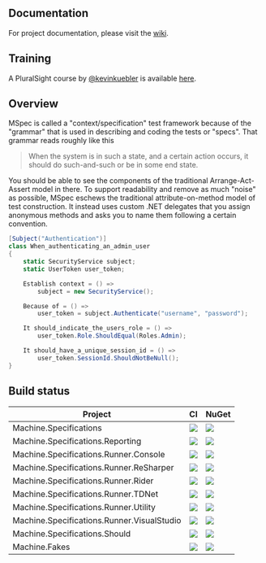 ## Documentation

For project documentation, please visit the [wiki](https://github.com/machine/machine.specifications/wiki).

## Training

A PluralSight course by [@kevinkuebler](https://github.com/kevinkuebler) is available [here](https://www.pluralsight.com/courses/expressive-testing-dotnet-mspec).

## Overview
MSpec is called a "context/specification" test framework because of the "grammar" that is used in describing and coding the tests or "specs". That grammar reads roughly like this

> When the system is in such a state, and a certain action occurs, it should do such-and-such or be in some end state.

You should be able to see the components of the traditional Arrange-Act-Assert model in there. To support readability and remove as much "noise" as possible, MSpec eschews the traditional attribute-on-method model of test construction. It instead uses custom .NET delegates that you assign anonymous methods and asks you to name them following a certain convention.

```csharp
[Subject("Authentication")]
class When_authenticating_an_admin_user
{
    static SecurityService subject;
    static UserToken user_token;

    Establish context = () => 
        subject = new SecurityService();

    Because of = () =>
        user_token = subject.Authenticate("username", "password");

    It should_indicate_the_users_role = () =>
        user_token.Role.ShouldEqual(Roles.Admin);

    It should_have_a_unique_session_id = () =>
        user_token.SessionId.ShouldNotBeNull();
}
```

## Build status

Project | CI | NuGet
-- | -- | --
Machine.Specifications | [![](https://img.shields.io/appveyor/ci/machine-specifications/machine-specifications.svg)](https://ci.appveyor.com/project/machine-specifications/machine-specifications) | [![](https://img.shields.io/nuget/v/Machine.Specifications.svg)](https://www.nuget.org/packages/machine.specifications)
Machine.Specifications.Reporting | [![](https://img.shields.io/appveyor/ci/machine-specifications/machine-specifications.svg)](https://ci.appveyor.com/project/machine-specifications/machine-specifications) | [![](https://img.shields.io/nuget/v/Machine.Specifications.Reporting.svg)](https://www.nuget.org/packages/machine.specifications.reporting)
Machine.Specifications.Runner.Console | [![](https://img.shields.io/appveyor/ci/machine-specifications/machine-specifications.svg)](https://ci.appveyor.com/project/machine-specifications/machine-specifications) | [![](https://img.shields.io/nuget/v/Machine.Specifications.Runner.Console.svg)](https://www.nuget.org/packages/machine.specifications.runner.console)
Machine.Specifications.Runner.ReSharper | [![](https://img.shields.io/appveyor/ci/machine-specifications/machine-specifications-runner-resharper.svg)](https://ci.appveyor.com/project/machine-specifications/machine-specifications-runner-resharper) | [![](https://img.shields.io/resharper/v/Machine.Specifications.Runner.Resharper9.svg)](https://plugins.jetbrains.com/plugin/11639-machine-specifications-for-resharper)
Machine.Specifications.Runner.Rider | [![](https://img.shields.io/appveyor/ci/machine-specifications/machine-specifications-runner-resharper.svg)](https://ci.appveyor.com/project/machine-specifications/machine-specifications-runner-resharper) | [![](https://img.shields.io/jetbrains/plugin/v/11528-machine-specifications.svg?label=rider)](https://plugins.jetbrains.com/plugin/11528-machine-specifications-for-rider)
Machine.Specifications.Runner.TDNet | [![](https://img.shields.io/appveyor/ci/machine-specifications/machine-specifications.svg)](https://ci.appveyor.com/project/machine-specifications/machine-specifications) | [![](https://img.shields.io/nuget/v/Machine.Specifications.Runner.TDNet.svg)](https://www.nuget.org/packages/machine.specifications.runner.tdnet)
Machine.Specifications.Runner.Utility | [![](https://img.shields.io/appveyor/ci/machine-specifications/machine-specifications.svg)](https://ci.appveyor.com/project/machine-specifications/machine-specifications) | [![](https://img.shields.io/nuget/v/Machine.Specifications.Runner.Utility.svg)](https://www.nuget.org/packages/machine.specifications.runner.utility)
Machine.Specifications.Runner.VisualStudio | [![](https://img.shields.io/appveyor/ci/machine-specifications/machine-specifications-runner-visualstudio.svg)](https://ci.appveyor.com/project/machine-specifications/machine-specifications-runner-visualstudio) | [![](https://img.shields.io/nuget/v/Machine.Specifications.Runner.VisualStudio.svg)](https://www.nuget.org/packages/machine.specifications.runner.visualstudio)
Machine.Specifications.Should | [![](https://img.shields.io/appveyor/ci/machine-specifications/machine-specifications.svg)](https://ci.appveyor.com/project/machine-specifications/machine-specifications) | [![](https://img.shields.io/nuget/v/Machine.Specifications.Should.svg)](https://www.nuget.org/packages/machine.specifications.should)
Machine.Fakes | [![](https://img.shields.io/appveyor/ci/machine-specifications/machine-fakes.svg)](https://ci.appveyor.com/project/machine-specifications/machine-fakes) | [![](https://img.shields.io/nuget/v/Machine.Fakes.svg)](https://www.nuget.org/packages/machine.fakes)
